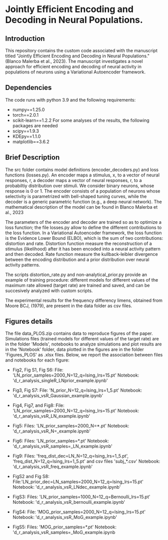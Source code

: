 # Jointly Efficient Encoding and Decoding in Neural Populations.
## Introduction

This repository contains the custom code associated with the manuscript titled "Jointly Efficient Encoding and Decoding in Neural Populations." (Blanco Malerba et al., 2023).
The manuscript investigates a novel approach for efficient encoding and decoding of neural activity in populations of neurons using a Variational Autoencoder framework.

## Dependencies

The code runs with python 3.9 and the following requirements:
* numpy==1.25.0
* torch==2.0.1
* scikit-learn==1.2.2
For some analyses of the results, the following packages are needed
* scipy==1.9.3
* KDEpy==1.1.0
* matplotlib==3.6.2

## Brief Description

The src folder contains model definitions (encoder_decoders.py) and loss functions (losses.py).
An encoder maps a stimulus, x, to a vector of neural responses, r, a decoder maps a vector of neural responses, r, to a probabiltiy distribution over stimuli.
We consider binary neurons, whose response is 0 or 1.
The encoder consists of a population of neurons whose selectivity is parametrized with bell-shaped tuning curves, while the decoder is a generic parametric function (e.g., a deep neural network). 
The mathematical description of the model can be found in Blanco Malerba et al., 2023

The parameters of the encoder and decoder are trained so as to optimize a loss function; the file losses.py allow to define the different contributions to the loss function.
In a Variational Autoencoder framework, the loss function is the Evidence Lower Bound (ELBO), which is the sum of two contributions: distortion and rate.
Distortion function measure the reconstruction of a stimulus (likelihood) after it has been encoded into a neural activity pattern and then decoded.
Rate function measure the kullback-leibler divergence between the encoding distribution and a prior distribution over neural activity patterns.

The scripts distortion_rate.py and non-analytical_prior.py provide an example of training procedure: different models for different values of the maximum rate allowed (target rate) are trained and saved, and can be succesively analyzed with custom scripts.

The experimental results for the frequency differency limens, obtained from Moore BCJ, (1979), are present in the data folder as csv files.

## Figures details

The file data_PLOS.zip contains data to reproduce figures of the paper.
Simulations files (trained models for different values of the target rate) are in the folder 'Models', notebooks to analyze simulations and plot results are in the 'Notebook' folder, data plotted in the figures are in the folder 'Figures_PLOS' as .xlsx files. 
Below, we report the association between files and notebooks for each figure:

- Fig2, Fig S1, Fig S6: File: 'LN_prior_samples=2000_N=12_q=Ising_lrs=15.pt'
                        Notebook: 'd_r_analysis_singleR_LNprior_example.ipynb'

- Fig3, Fig S7:  File: 'N_prior_N=12_q=Ising_lrs=1_5.pt'
                 Notebook: 'd_r_analysis_vsR_Gaussian_example.ipynb'

- Fig4, Fig7, and Fig8: File: 'LN_prior_samples=2000_N=12_q=Ising_lrs=15.pt'
                        Notebook: 'd_r_analysis_vsR_LN_example.ipynb'
- Fig5: Files: 'LN_prior_samples=2000_N=*.pt'
        Notebook: 'd_r_analysis_vsR_N=_example.ipynb'

- Fig6: Files: 'LN_prior_samples=*.pt'
        Notebook: 'd_r_analysis_vsR_samples=_LN_example.ipynb'

- Fig9:   Files: 'freq_dist_dec=LN_N=12_q=Ising_lrs=1_5.pt', 'freq_dist_N=12_q=Ising_lrs=1_5.pt' and csv files 'subj_*.csv'
          Notebook: 'd_r_analysis_vsR_freq_example.ipynb'

- FigS2 and Fig S8: File:'LN_prior_dec=LN_samples=2000_N=12_q=Ising_lrs=15.pt'
                    Notebook: 'd_r_analysis_vsR_LNdec_example.ipynb'
- FigS3: Files: 'LN_prior_samples=1000_N=12_q=Bernoulli_lrs=15.pt'
         Notebook: 'd_r_analysis_vsR_bernoulli_example.ipynb'

- FigS4: File: 'MOG_prior_samples=2000_N=12_q=Ising_lrs=15.pt'
         Notebook: 'd_r_analysis_vsR_MoG_example.ipynb'

- FigS5: Files:  'MOG_prior_samples=*.pt'
         Notebook: 'd_r_analysis_vsR_samples=_MoG_example.ipynb


